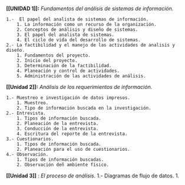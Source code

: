 
**[[UNIDAD 1]]:**  *Fundamentos del análisis de sistemas de información.*

	1.-  El papel del analista de sistemas de información.
		1. La información como un recurso de la organización.
		2. Conceptos de análisis y diseño de sistemas.
		3. El papel del analista de sistemas.
		4. El ciclo de vida del desarrollo de sistemas.
	2.- La factibilidad y el manejo de las actividades de analisis y diseño.
		1. Fundamentos del proyecto.
		2. Inicio del proyecto.
		3. Determinación de la factibilidad.
		4. Planeación y control de actividades.
		5. Administración de las actividades de análisis.

**[[Unidad 2]]:**  *Análisis de los requerimientos de información.*

	1.- Muestreo e investigación de datos impresos.
		1. Muestreo.
		2. Tipo de información buscada en la investigación.
	2.- Entrevista.
		1. Tipos de información buscada.
		2. Planeación de la entrevista.
		3. Conducción de la entrevista.
		4. Escritura del reporte de la entrevista.
	3.- Cuestionarios.
		1. Tipos de información buscada.
		2. Planeación para el uso de cuestionarios.
	4.- Observación.
		1. Tipos de información buscadas.
		2. Observación deñ ambiente físico.


**[[Unidad 3]]** :  *El proceso de análisis*.
	1.- Diagramas de flujo de datos.
		1. 